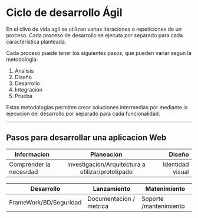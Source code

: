 # Ciclo de desarrollo Ágil

 En el clivo de vida agil se utilizan varias iteraciones o repeticiones de un proceso. Cada proceso de desarrollo se ejecuta por separado para cada caracteristica planteada.

Cada proceso puede tener los siguientes pasos, que pueden variar segun la metodologia:

1. Analisis
2. Diseño
3. Desarrollo
4. Integracion
5. Prueba

Estas metodologias permiten crear soluciones intermedias por mediante la ejecucion del desarrollo por separado para cada funcionalidad.
___
## Pasos para desarrollar una aplicacion Web

| Informacion | Planeación| Diseño|
| ------------- |:-------------:| -----:|
| Comprender la necesidad| Investigacion/Arquitectura a utilizar/prototipado| Identidad visual |

| Desarrollo | Lanzamiento |Matenimiento
|----------|--------|------------|
|FrameWork/BD/Seguridad|Documentacion / metrica|Soporte /mantenimiento
